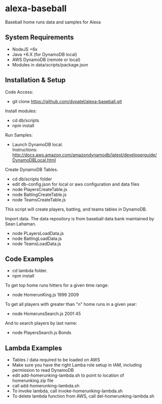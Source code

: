 # alexa-baseball
Baseball home runs data and samples for Alexa

## System Requirements
*  NodeJS +6x
*  Java +6.X (for DynamoDB local)
*  AWS DynamoDB (remote or local)
*  Modules in data/scripts/package.json

## Installation & Setup
Code Access:  
*  git clone https://github.com/dvpatel/alexa-baseball.git

Install modules:  
*  cd db/scripts
*  npm install
	
Run Samples:  
*  Launch DynamoDB local.  
Instructions:  http://docs.aws.amazon.com/amazondynamodb/latest/developerguide/DynamoDBLocal.html

Create DynamoDB Tables.
*  cd db/scripts folder
*  edit db-config.json for local or aws configuration and data files
*  node PlayersCreateTable.js
*  node BattingCreateTable.js
*  node TeamsCreateTable.js

This script will create players, batting, and teams tables in DynamoDB. 

Import data.  The data repository is from baseball data bank maintained by Sean Lahaman.
*  node PLayersLoadData.js
*  node BattingLoadData.js
*  node TeamsLoadData.js

## Code Examples

*  cd lambda folder.
*  npm install

To get top home runs hitters for a given time range:
*  node HomerunKing.js 1999 2009

To get all players with greater than "n" home runs in a given year:  
*  node HomerunsSearch.js 2001 45

And to search players by last name:
*  node PlayersSearch.js Bonds

## Lambda Examples
*  Tables / data required to be loaded on AWS
*  Make sure you have the right Lamba role setup in IAM, including permission to read DynamoDB
*  edit add-homerunking-lambda.sh to point to location of homerunking.zip file
*  call add-homerunking-lambda.sh
*  To invoke lambda, call invoke-homerunking-lambda.sh
*  To delete lambda function from AWS, call del-homerunking-lambda.sh
